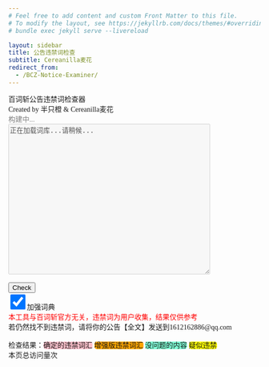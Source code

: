 ```yaml
---
# Feel free to add content and custom Front Matter to this file.
# To modify the layout, see https://jekyllrb.com/docs/themes/#overriding-theme-defaults
# bundle exec jekyll serve --livereload

layout: sidebar
title: 公告违禁词检查
subtitle: Cereanilla麦花
redirect_from:
  - /BCZ-Notice-Examiner/
---
```

<meta charset="UTF-8">
<style>
body {
  font-family: 'Apple Color Emoji', 'Segoe UI Emoji', 'Noto Color Emoji';
}
</style>
<body>
百词斩公告违禁词检查器<br>
Created by 半只橙 & Cereanilla麦花<br>
<div id="date" style="color:gray">构建中...</div>

<textarea id="notice-input" placeholder="Paste your BCZ notice here..." style="width: 80%; height: 300px;" disabled>正在加载词库...请稍候...</textarea><br>
<br>
<button id="search-btn" class="btn" onclick="check_notice()">Check</button>
<br>
<input checked type="checkbox" style="width: 30px; height: 30px;" id="enhanced-check">加强词典
<div id="matches"></div>
<div id="warn"><span style="color:red;" id="warn">本工具与百词斩官方无关，违禁词为用户收集，结果仅供参考</span><br>若仍然找不到违禁词，请将你的公告【全文】发送到1612162886@qq.com</div><br>
<div>检查结果：<span style="background-color:pink;border-radius:5px" title="根据用户提交违禁词验证得到，一般真实有效" onclick="alert(this.title)">确定的违禁词汇</span>
<span style="background-color:orange;border-radius:5px" title="收集坚果墙等等通用违禁词库，范围更广，但很可能有误报" onclick="alert(this.title)">增强版违禁词汇</span>
<span style="background-color:aquamarine;border-radius:5px" title="收集近两周通过的公告筛选得到，一般没问题" onclick="alert(this.title)">没问题的内容</span>
<span style="background-color:yellow;border-radius:5px" title="收集以前被清空过的公告，可能含有违禁词，但准确性不高" onclick="alert(this.title)">疑似违禁</span></div>
<div id="results"></div>
<!-- jszip3.7.1 -->
<script src="{{ site.baseurl }}/assets/js/jszip.min.js"></script>
<script src="{{ site.baseurl }}/assets/js/script.js"></script>
<script async src="//busuanzi.ibruce.info/busuanzi/2.3/busuanzi.pure.mini.js"></script>
<span id="busuanzi_container_page_pv">本页总访问量<span id="busuanzi_value_page_pv"></span>次</span>
</body>
